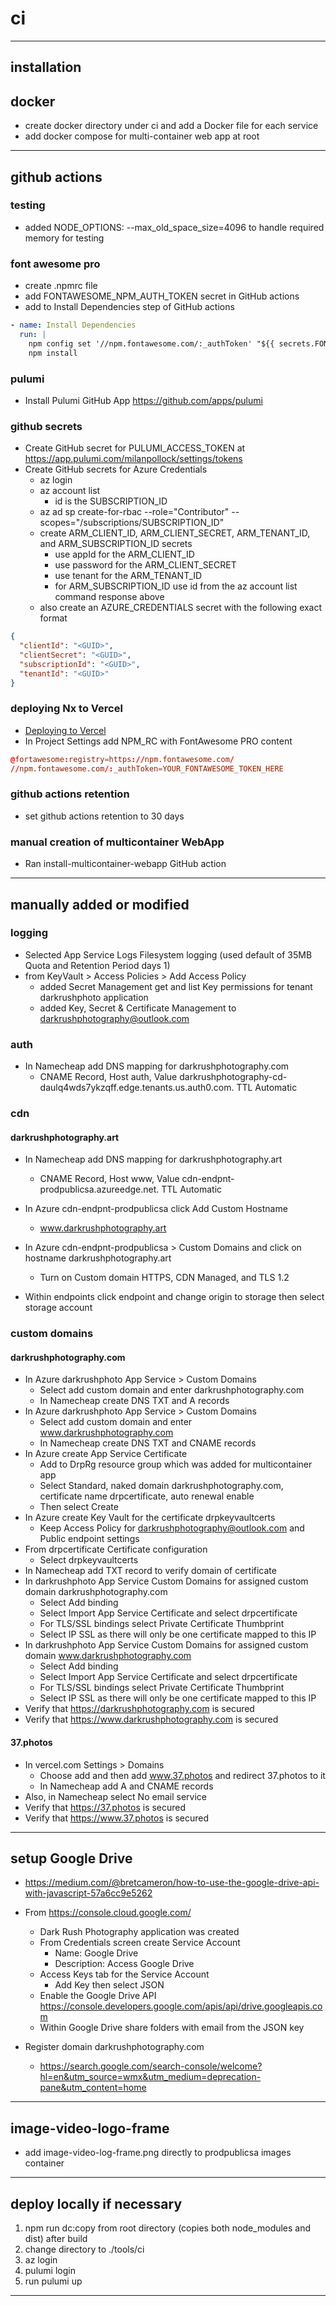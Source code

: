 # ci

---

## installation

## docker

- create docker directory under ci and add a Docker file for each service
- add docker compose for multi-container web app at root

---

## github actions

### testing

- added NODE_OPTIONS: --max_old_space_size=4096 to handle required memory for testing

### font awesome pro

- create .npmrc file
- add FONTAWESOME_NPM_AUTH_TOKEN secret in GitHub actions
- add to Install Dependencies step of GitHub actions

```yml
- name: Install Dependencies
  run: |
    npm config set '//npm.fontawesome.com/:_authToken' "${{ secrets.FONTAWESOME_NPM_AUTH_TOKEN }}"
    npm install
```

### pulumi

- Install Pulumi GitHub App <https://github.com/apps/pulumi>

### github secrets

- Create GitHub secret for PULUMI_ACCESS_TOKEN at <https://app.pulumi.com/milanpollock/settings/tokens>
- Create GitHub secrets for Azure Credentials
  - az login
  - az account list
    - id is the SUBSCRIPTION_ID
  - az ad sp create-for-rbac --role="Contributor" --scopes="/subscriptions/SUBSCRIPTION_ID"
  - create ARM_CLIENT_ID, ARM_CLIENT_SECRET, ARM_TENANT_ID, and ARM_SUBSCRIPTION_ID secrets
    - use appId for the ARM_CLIENT_ID
    - use password for the ARM_CLIENT_SECRET
    - use tenant for the ARM_TENANT_ID
    - for ARM_SUBSCRIPTION_ID use id from the az account list command response above
  - also create an AZURE_CREDENTIALS secret with the following exact format

```json
{
  "clientId": "<GUID>",
  "clientSecret": "<GUID>",
  "subscriptionId": "<GUID>",
  "tenantId": "<GUID>"
}
```

### deploying Nx to Vercel

- [Deploying to Vercel](https://nx.dev/latest/react/guides/nextjs#deploying-to-vercel)
- In Project Settings add NPM_RC with FontAwesome PRO content

```rc
@fortawesome:registry=https://npm.fontawesome.com/
//npm.fontawesome.com/:_authToken=YOUR_FONTAWESOME_TOKEN_HERE
```

### github actions retention

- set github actions retention to 30 days

### manual creation of multicontainer WebApp

- Ran install-multicontainer-webapp GitHub action

---

## manually added or modified

### logging

- Selected App Service Logs Filesystem logging (used default of 35MB Quota and Retention Period days 1)
- from KeyVault > Access Policies > Add Access Policy
  - added Secret Management get and list Key permissions for tenant darkrushphoto application
  - added Key, Secret & Certificate Management to darkrushphotography@outlook.com

### auth

- In Namecheap add DNS mapping for darkrushphotography.com
  - CNAME Record, Host auth, Value darkrushphotography-cd-daulq4wds7ykzqff.edge.tenants.us.auth0.com. TTL Automatic

### cdn

#### darkrushphotography.art

- In Namecheap add DNS mapping for darkrushphotography.art

  - CNAME Record, Host www, Value cdn-endpnt-prodpublicsa.azureedge.net. TTL Automatic

- In Azure cdn-endpnt-prodpublicsa click Add Custom Hostname

  - www.darkrushphotography.art

- In Azure cdn-endpnt-prodpublicsa > Custom Domains and click on hostname darkrushphotography.art

  - Turn on Custom domain HTTPS, CDN Managed, and TLS 1.2

- Within endpoints click endpoint and change origin to storage then select storage account

### custom domains

#### darkrushphotography.com

- In Azure darkrushphoto App Service > Custom Domains
  - Select add custom domain and enter darkrushphotography.com
  - In Namecheap create DNS TXT and A records
- In Azure darkrushphoto App Service > Custom Domains
  - Select add custom domain and enter www.darkrushphotography.com
  - In Namecheap create DNS TXT and CNAME records
- In Azure create App Service Certificate
  - Add to DrpRg resource group which was added for multicontainer app
  - Select Standard, naked domain darkrushphotography.com, certificate name drpcertificate, auto renewal enable
  - Then select Create
- In Azure create Key Vault for the certificate drpkeyvaultcerts
  - Keep Access Policy for darkrushphotography@outlook.com and Public endpoint settings
- From drpcertificate Certificate configuration
  - Select drpkeyvaultcerts
- In Namecheap add TXT record to verify domain of certificate
- In darkrushphoto App Service Custom Domains for assigned custom domain darkrushphotography.com
  - Select Add binding
  - Select Import App Service Certificate and select drpcertificate
  - For TLS/SSL bindings select Private Certificate Thumbprint
  - Select IP SSL as there will only be one certificate mapped to this IP
- In darkrushphoto App Service Custom Domains for assigned custom domain www.darkrushphotography.com
  - Select Add binding
  - Select Import App Service Certificate and select drpcertificate
  - For TLS/SSL bindings select Private Certificate Thumbprint
  - Select IP SSL as there will only be one certificate mapped to this IP
- Verify that <https://darkrushphotography.com> is secured
- Verify that <https://www.darkrushphotography.com> is secured

#### 37.photos

- In vercel.com Settings > Domains
  - Choose add and then add www.37.photos and redirect 37.photos to it
  - In Namecheap add A and CNAME records
- Also, in Namecheap select No email service
- Verify that <https://37.photos> is secured
- Verify that <https://www.37.photos> is secured

---

## setup Google Drive

- <https://medium.com/@bretcameron/how-to-use-the-google-drive-api-with-javascript-57a6cc9e5262>

- From <https://console.cloud.google.com/>

  - Dark Rush Photography application was created
  - From Credentials screen create Service Account
    - Name: Google Drive
    - Description: Access Google Drive
  - Access Keys tab for the Service Account
    - Add Key then select JSON
  - Enable the Google Drive API <https://console.developers.google.com/apis/api/drive.googleapis.com>
  - Within Google Drive share folders with email from the JSON key

- Register domain darkrushphotography.com
  - <https://search.google.com/search-console/welcome?hl=en&utm_source=wmx&utm_medium=deprecation-pane&utm_content=home>

---

## image-video-logo-frame

- add image-video-log-frame.png directly to prodpublicsa images container

---

## deploy locally if necessary

1. npm run dc:copy from root directory (copies both node_modules and dist) after build
2. change directory to ./tools/ci
3. az login
4. pulumi login
5. run pulumi up

---
